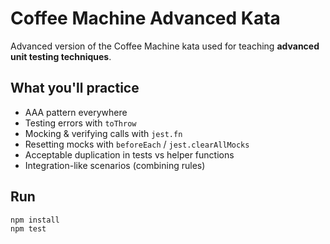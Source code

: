 # Coffee Machine Advanced Kata

Advanced version of the Coffee Machine kata used for teaching **advanced unit testing techniques**.

## What you'll practice
- AAA pattern everywhere
- Testing errors with `toThrow`
- Mocking & verifying calls with `jest.fn`
- Resetting mocks with `beforeEach` / `jest.clearAllMocks`
- Acceptable duplication in tests vs helper functions
- Integration-like scenarios (combining rules)

## Run
```bash
npm install
npm test
```
